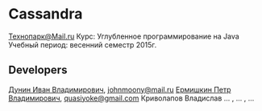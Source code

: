 # Cassandra

Технопарк@Mail.ru
Курс: Углубленное программирование на Java
Учебный период: весенний семестр 2015г.

## Developers
[Дунин Иван Владимирович](https://github.com/AlabamaYarrow), johnmoony@mail.ru
[Ермишкин Петр Владимирович](https://github.com/quasiyoke), quasiyoke@gmail.com
Криволапов Владислав ... , ... , ...
